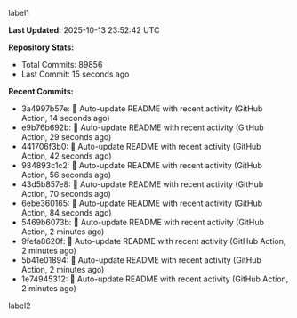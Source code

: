 
label1 
<!-- ACTIVITY_START -->
**Last Updated:** 2025-10-13 23:52:42 UTC

**Repository Stats:**
- Total Commits: 89856
- Last Commit: 15 seconds ago

**Recent Commits:**
- 3a4997b57e: 🤖 Auto-update README with recent activity (GitHub Action, 14 seconds ago)
- e9b76b692b: 🤖 Auto-update README with recent activity (GitHub Action, 29 seconds ago)
- 441706f3b0: 🤖 Auto-update README with recent activity (GitHub Action, 42 seconds ago)
- 984893c1c2: 🤖 Auto-update README with recent activity (GitHub Action, 56 seconds ago)
- 43d5b857e8: 🤖 Auto-update README with recent activity (GitHub Action, 70 seconds ago)
- 6ebe360165: 🤖 Auto-update README with recent activity (GitHub Action, 84 seconds ago)
- 5469b6073b: 🤖 Auto-update README with recent activity (GitHub Action, 2 minutes ago)
- 9fefa8620f: 🤖 Auto-update README with recent activity (GitHub Action, 2 minutes ago)
- 5b41e01894: 🤖 Auto-update README with recent activity (GitHub Action, 2 minutes ago)
- 1e74945312: 🤖 Auto-update README with recent activity (GitHub Action, 2 minutes ago)
<!-- ACTIVITY_END -->

label2
